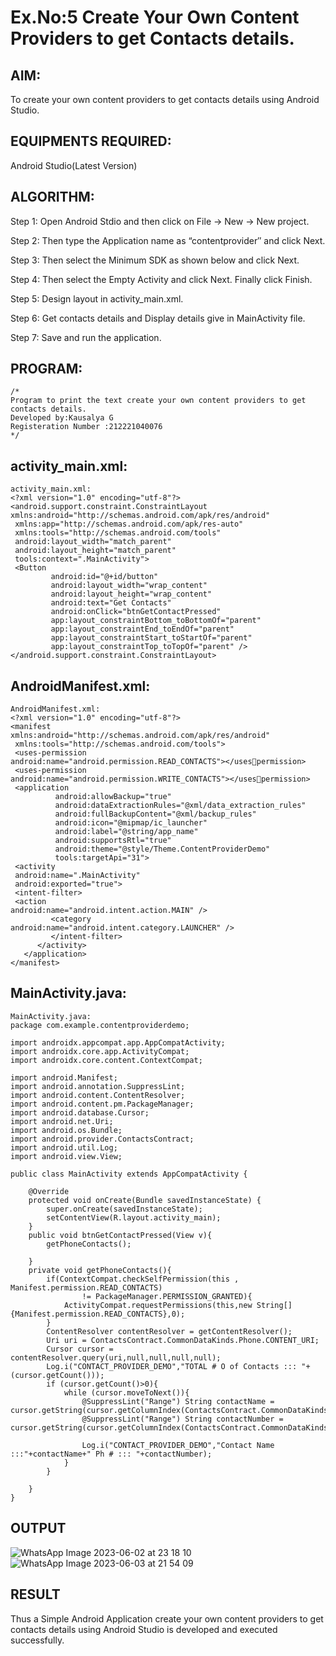 
# Ex.No:5 Create Your Own Content Providers to get Contacts details.


## AIM:

To create your own content providers to get contacts details using Android Studio.

## EQUIPMENTS REQUIRED:

Android Studio(Latest Version)

## ALGORITHM:

Step 1: Open Android Stdio and then click on File -> New -> New project.

Step 2: Then type the Application name as “contentprovider″ and click Next. 

Step 3: Then select the Minimum SDK as shown below and click Next.

Step 4: Then select the Empty Activity and click Next. Finally click Finish.

Step 5: Design layout in activity_main.xml.

Step 6: Get contacts details and Display details give in MainActivity file.

Step 7: Save and run the application.

## PROGRAM:
```
/*
Program to print the text create your own content providers to get contacts details.
Developed by:Kausalya G
Registeration Number :212221040076
*/
```
## activity_main.xml:
```
activity_main.xml:
<?xml version="1.0" encoding="utf-8"?>
<android.support.constraint.ConstraintLayout 
xmlns:android="http://schemas.android.com/apk/res/android"
 xmlns:app="http://schemas.android.com/apk/res-auto"
 xmlns:tools="http://schemas.android.com/tools"
 android:layout_width="match_parent"
 android:layout_height="match_parent"
 tools:context=".MainActivity">
 <Button
         android:id="@+id/button"
         android:layout_width="wrap_content"
         android:layout_height="wrap_content"
         android:text="Get Contacts"
         android:onClick="btnGetContactPressed"
         app:layout_constraintBottom_toBottomOf="parent"
         app:layout_constraintEnd_toEndOf="parent"
         app:layout_constraintStart_toStartOf="parent"
         app:layout_constraintTop_toTopOf="parent" />
</android.support.constraint.ConstraintLayout>
```
## AndroidManifest.xml:
```
AndroidManifest.xml:
<?xml version="1.0" encoding="utf-8"?>
<manifest 
xmlns:android="http://schemas.android.com/apk/res/android"
 xmlns:tools="http://schemas.android.com/tools">
 <uses-permission 
android:name="android.permission.READ_CONTACTS"></usespermission>
 <uses-permission 
android:name="android.permission.WRITE_CONTACTS"></usespermission>
 <application
          android:allowBackup="true"
          android:dataExtractionRules="@xml/data_extraction_rules"
          android:fullBackupContent="@xml/backup_rules"
          android:icon="@mipmap/ic_launcher"
          android:label="@string/app_name"
          android:supportsRtl="true"
          android:theme="@style/Theme.ContentProviderDemo"
          tools:targetApi="31">
 <activity
 android:name=".MainActivity"
 android:exported="true">
 <intent-filter>
 <action 
android:name="android.intent.action.MAIN" />
         <category 
android:name="android.intent.category.LAUNCHER" />
         </intent-filter>
      </activity>
   </application>
</manifest>
```
## MainActivity.java:
```
MainActivity.java:
package com.example.contentproviderdemo;

import androidx.appcompat.app.AppCompatActivity;
import androidx.core.app.ActivityCompat;
import androidx.core.content.ContextCompat;

import android.Manifest;
import android.annotation.SuppressLint;
import android.content.ContentResolver;
import android.content.pm.PackageManager;
import android.database.Cursor;
import android.net.Uri;
import android.os.Bundle;
import android.provider.ContactsContract;
import android.util.Log;
import android.view.View;

public class MainActivity extends AppCompatActivity {

    @Override
    protected void onCreate(Bundle savedInstanceState) {
        super.onCreate(savedInstanceState);
        setContentView(R.layout.activity_main);
    }
    public void btnGetContactPressed(View v){
        getPhoneContacts();

    }
    private void getPhoneContacts(){
        if(ContextCompat.checkSelfPermission(this , Manifest.permission.READ_CONTACTS)
                != PackageManager.PERMISSION_GRANTED){
            ActivityCompat.requestPermissions(this,new String[] {Manifest.permission.READ_CONTACTS},0);
        }
        ContentResolver contentResolver = getContentResolver();
        Uri uri = ContactsContract.CommonDataKinds.Phone.CONTENT_URI;
        Cursor cursor = contentResolver.query(uri,null,null,null,null);
        Log.i("CONTACT_PROVIDER_DEMO","TOTAL # O of Contacts ::: "+ (cursor.getCount()));
        if (cursor.getCount()>0){
            while (cursor.moveToNext()){
                @SuppressLint("Range") String contactName = cursor.getString(cursor.getColumnIndex(ContactsContract.CommonDataKinds.Phone.DISPLAY_NAME));
                @SuppressLint("Range") String contactNumber = cursor.getString(cursor.getColumnIndex(ContactsContract.CommonDataKinds.Phone.NUMBER));

                Log.i("CONTACT_PROVIDER_DEMO","Contact Name :::"+contactName+" Ph # ::: "+contactNumber);
            }
        }

    }
}
```

## OUTPUT
![WhatsApp Image 2023-06-02 at 23 18 10](https://github.com/gkausalya232/ContentProvider/assets/133086820/326620aa-16d4-49ba-9c18-904f9cbcec87)
![WhatsApp Image 2023-06-03 at 21 54 09](https://github.com/gkausalya232/ContentProvider/assets/133086820/3a0ceabe-4b3f-4a9d-b841-96c93b0c236e)




## RESULT
Thus a Simple Android Application create your own content providers to get contacts details using Android Studio is developed and executed successfully.
